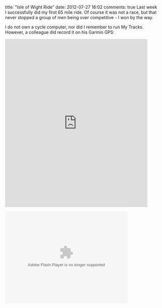 title: "Isle of Wight Ride"
date: 2012-07-27 16:02
comments: true
Last week I successfully did my first 65 mile ride. Of course it was not a race, but that never stopped a group of men being over competitive - I won by the way.
<!-- more -->
I do not own a cycle computer, nor did I remember to run My Tracks. However, a colleague did record it on his Garmin GPS:

<iframe width='465' height='548' frameborder='0' src='https://connect.garmin.com:80/activity/embed/203587506'></iframe>

<object width="400" height="300"> <param name="flashvars" value="offsite=true&lang=en-us&page_show_url=%2Fphotos%2F83132329%40N04%2Fsets%2F72157630749918206%2Fshow%2F&page_show_back_url=%2Fphotos%2F83132329%40N04%2Fsets%2F72157630749918206%2F&set_id=72157630749918206&jump_to="></param> <param name="movie" value="https://www.flickr.com/apps/slideshow/show.swf?v=109615"></param> <param name="allowFullScreen" value="true"></param><embed type="application/x-shockwave-flash" src="https://www.flickr.com/apps/slideshow/show.swf?v=109615" allowFullScreen="true" flashvars="offsite=true&lang=en-us&page_show_url=%2Fphotos%2F83132329%40N04%2Fsets%2F72157630749918206%2Fshow%2F&page_show_back_url=%2Fphotos%2F83132329%40N04%2Fsets%2F72157630749918206%2F&set_id=72157630749918206&jump_to=" width="400" height="300"></embed></object>

